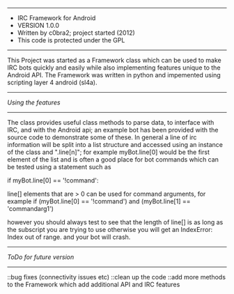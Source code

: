 **********************************************
*	IRC Framework for Android
*	VERSION 1.0.0
*	Written by c0bra2; project started (2012)
*	This code is protected under the GPL
**********************************************

This Project was started as a Framework class which can be used to make IRC bots
quickly and easily while also implementing features unique to the Android API.
The Framework was written in python and impemented using scripting layer 4 android
(sl4a). 

********************
*Using the features*
********************
The class provides useful class methods to parse data, to interface with IRC, and
with the Android api; an example bot has been provided with the source code to 
demonstrate some of these. In general a line of irc information will be split into 
a list structure and accessed using an instance of the class and ".line[n]"; for 
example myBot.line[0] would be the first element of the list and is often a good 
place for bot commands which can be tested using a statement such as 

if myBot.line[0] == '!command':

line[] elements that are > 0 can be used for command arguments, for example
if (myBot.line[0] == '!command') and (myBot.line[1] == 'commandarg1')

however you should always test to see that the length of line[] is as long
as the subscript you are trying to use otherwise you will get an IndexError: 
Index out of range. and your bot will crash.

*************************
*ToDo for future version*
*************************
::bug fixes (connectivity issues etc)
::clean up the code
::add more methods to the Framework which add additional API and IRC features
